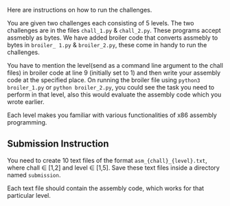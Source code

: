 Here are instructions on how to run the challenges.

You are given two challenges each consisting of 5 levels.
The two challenges are in the files `chall_1.py` & `chall_2.py`. These programs accept assmebly as bytes. We have added broiler code that converts assmebly to bytes in `broiler_ 1.py` & `broiler_2.py`, these come in handy to run the challenges.

You have to mention the level(send as a command line argument to the chall  files) in broiler code at line 9 (initially set to 1) and then write your assembly code at the specified place.
On running the broiler file using `python3 broiler_1.py` or `python broiler_2.py`, you could see the task you need to perform in that level, 
also this would evaluate the assembly code which you wrote earlier. 

Each level makes you familiar with various functionalities of x86 assembly programming.

## Submission Instruction
You need to create 10 text files of the format `asm_{chall}_{level}.txt`, where chall ∈ [1,2] and level ∈ [1,5]. Save these text files inside a directory named `submission`.

Each text file should contain the assembly code, which works for that particular level.
